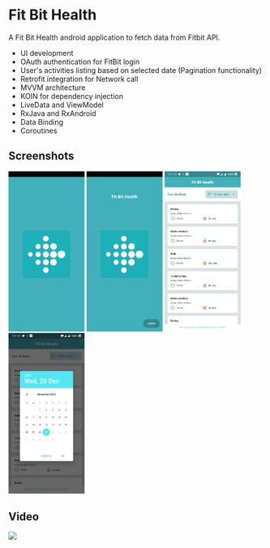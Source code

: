 # Fit Bit Health

A Fit Bit Health android application to fetch data from Fitbit API.


* UI development
* OAuth authentication for FitBit login
* User's activities listing based on selected date (Pagination functionality)
* Retrofit integration for Network call
* MVVM architecture
* KOIN for dependency injection
* LiveData and ViewModel
* RxJava and RxAndroid
* Data Binding
* Coroutines


## Screenshots

<p float="left">
  <img src="/AppVideoImages/1.SplashScreen.png" width="150" />
  <img src="/AppVideoImages/2.LoginScreen.png" width="150" /> 
  <img src="/AppVideoImages/3.WorkoutScreen.png" width="150" />
  <img src="/AppVideoImages/4.Calendar.png" width="150" />
</p>

## Video
[![](http://img.youtube.com/vi/PaATBpoyD58/0.jpg)](http://www.youtube.com/watch?v=PaATBpoyD58 "")
